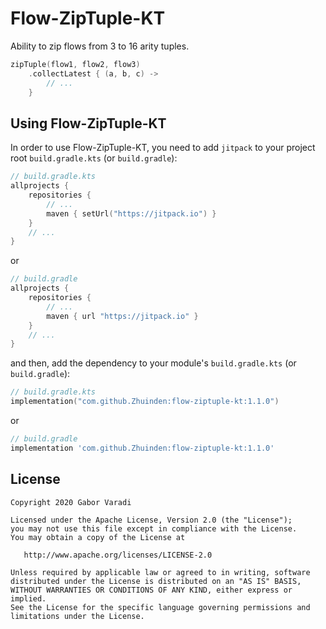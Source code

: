 # Flow-ZipTuple-KT

Ability to zip flows from 3 to 16 arity tuples.

``` kotlin
zipTuple(flow1, flow2, flow3)
    .collectLatest { (a, b, c) ->
        // ...
    }
```

## Using Flow-ZipTuple-KT

In order to use Flow-ZipTuple-KT, you need to add `jitpack` to your project root `build.gradle.kts`
(or `build.gradle`):

``` kotlin
// build.gradle.kts
allprojects {
    repositories {
        // ...
        maven { setUrl("https://jitpack.io") }
    }
    // ...
}
```

or

``` groovy
// build.gradle
allprojects {
    repositories {
        // ...
        maven { url "https://jitpack.io" }
    }
    // ...
}
```

and then, add the dependency to your module's `build.gradle.kts` (or `build.gradle`):

``` kotlin
// build.gradle.kts
implementation("com.github.Zhuinden:flow-ziptuple-kt:1.1.0")
```

or

``` groovy
// build.gradle
implementation 'com.github.Zhuinden:flow-ziptuple-kt:1.1.0'
```

## License

    Copyright 2020 Gabor Varadi

    Licensed under the Apache License, Version 2.0 (the "License");
    you may not use this file except in compliance with the License.
    You may obtain a copy of the License at

       http://www.apache.org/licenses/LICENSE-2.0

    Unless required by applicable law or agreed to in writing, software
    distributed under the License is distributed on an "AS IS" BASIS,
    WITHOUT WARRANTIES OR CONDITIONS OF ANY KIND, either express or implied.
    See the License for the specific language governing permissions and
    limitations under the License.
